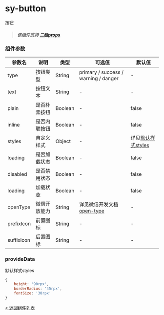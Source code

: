 sy-button
===========================
按钮
> ##### 该组件支持 [二级props](https://github.com/i-yxs/sy-ui/blob/main/README.md#二级props)

### 组件参数

|参数名|说明|类型|可选值|默认值|
|---|---|---|---|---|
|type|按钮类型|String|primary / success / warning / danger|-|
|text|按钮文本|String|-|-|
|plain|是否朴素按钮|Boolean|-|false|
|inline|是否内联按钮|Boolean|-|false|
|styles|自定义样式|Object|-|详见[默认样式styles](https://github.com/i-yxs/sy-ui/blob/main/components/sy-ui/components/sy-button/README.md#默认样式styles)|
|loading|是否加载状态|Boolean|-|false|
|disabled|是否禁用状态|Boolean|-|false|
|loading|加载状态|Boolean|-|false|
|openType|微信开放能力|String|详见微信开发文档[open-type](https://developers.weixin.qq.com/miniprogram/dev/component/button.html)|-|
|prefixIcon|前置图标|String|-|-|
|suffixIcon|后置图标|String|-|-|

### provideData

默认样式styles

```js
{
    height: '90rpx',
    borderRadius: '45rpx',
    fontSize: '30rpx'
}
```

[< 返回组件列表](https://github.com/i-yxs/sy-ui/blob/main/README.md#组件列表)
